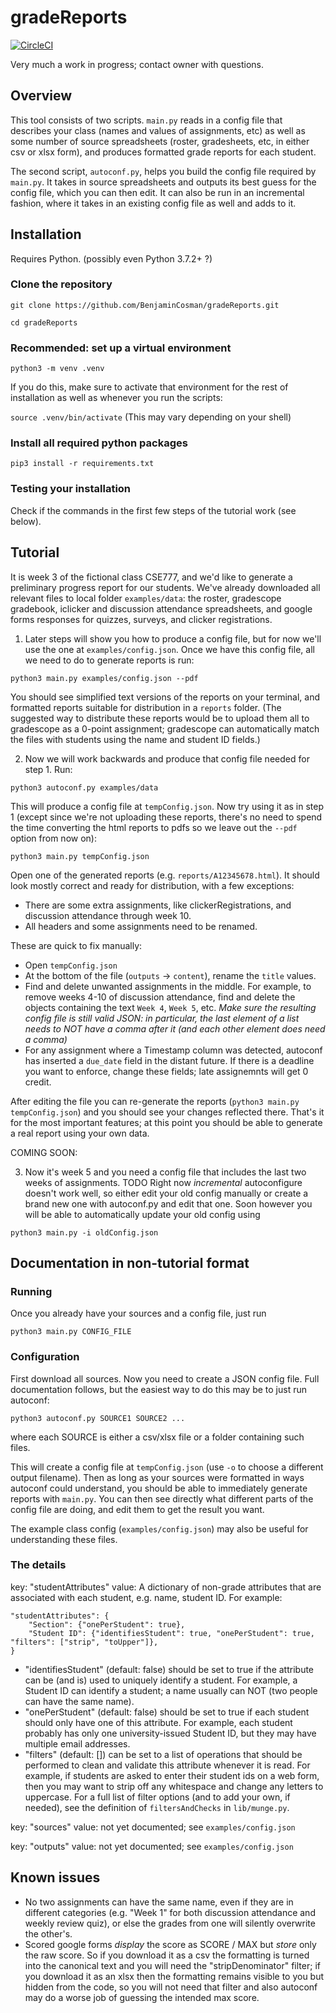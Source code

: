 # gradeReports

[![CircleCI](https://circleci.com/gh/BenjaminCosman/gradeReports.svg?style=svg)](https://circleci.com/gh/BenjaminCosman/gradeReports)

Very much a work in progress; contact owner with questions.

## Overview

This tool consists of two scripts. `main.py` reads in a config file that
describes your class (names and values of assignments, etc) as well as some
number of source spreadsheets (roster, gradesheets, etc, in either csv or xlsx
form), and produces formatted grade reports for each student.

The second script, `autoconf.py`, helps you build the config file required by
`main.py`. It takes in source spreadsheets and outputs its best guess for the
config file, which you can then edit. It can also be run in an incremental
fashion, where it takes in an existing config file as well and adds to it.

## Installation

Requires Python. (possibly even Python 3.7.2+ ?)

### Clone the repository

`git clone https://github.com/BenjaminCosman/gradeReports.git`

`cd gradeReports`

### Recommended: set up a virtual environment

`python3 -m venv .venv`

If you do this, make sure to activate that environment for the rest of
installation as well as whenever you run the scripts:

`source .venv/bin/activate` (This may vary depending on your shell)

### Install all required python packages

`pip3 install -r requirements.txt`

### Testing your installation

Check if the commands in the first few steps of the tutorial work (see below).

## Tutorial

It is week 3 of the fictional class CSE777, and we'd like to generate a preliminary progress report for our students. We've already downloaded all relevant files to local folder `examples/data`: the roster, gradescope gradebook, iclicker and discussion attendance spreadsheets, and google forms responses for quizzes, surveys, and clicker registrations.

1. Later steps will show you how to produce a config file, but for now we'll use the one at `examples/config.json`. Once we have this config file, all we need to do to generate reports is run:

`python3 main.py examples/config.json --pdf`

You should see simplified text versions of the reports on your terminal, and formatted reports suitable for distribution in a `reports` folder.
(The suggested way to distribute these reports would be to upload them all to gradescope as a 0-point assignment; gradescope can automatically match the files with students using the name and student ID fields.)

2. Now we will work backwards and produce that config file needed for step 1. Run:

`python3 autoconf.py examples/data`

This will produce a config file at `tempConfig.json`. Now try using it as in step 1 (except since we're not uploading these reports, there's no need to spend the time converting the html reports to pdfs so we leave out the `--pdf` option from now on):

`python3 main.py tempConfig.json`

Open one of the generated reports (e.g. `reports/A12345678.html`). It  should look mostly correct and ready for distribution, with a few exceptions:

- There are some extra assignments, like clickerRegistrations, and discussion attendance through week 10.
- All headers and some assignments need to be renamed.

These are quick to fix manually:

- Open `tempConfig.json`
- At the bottom of the file (`outputs` -> `content`), rename the `title` values.
- Find and delete unwanted assignments in the middle. For example, to remove weeks 4-10 of discussion attendance, find and delete the objects containing the text `Week 4`, `Week 5`, etc. *Make sure the resulting config file is still valid JSON: in particular, the last element of a list needs to NOT have a comma after it (and each other element does need a comma)*
- For any assignment where a Timestamp column was detected, autoconf has inserted a `due_date` field in the distant future. If there is a deadline you want to enforce, change these fields; late assignemnts will get 0 credit.

After editing the file you can re-generate the reports (`python3 main.py tempConfig.json`) and you should see your changes reflected there. That's it for the most important features; at this point you should be able to generate a real report using your own data.

COMING SOON:

3. Now it's week 5 and you need a config file that includes the last two weeks of assignments. TODO Right now *incremental* autoconfigure doesn't work well, so either edit your old config manually or create a brand new one with autoconf.py and edit that one. Soon however you will be able to automatically update your old config using

`python3 main.py -i oldConfig.json`

## Documentation in non-tutorial format

### Running

Once you already have your sources and a config file, just run

`python3 main.py CONFIG_FILE`

### Configuration

First download all sources. Now you need to create a JSON config file. Full
documentation follows, but the easiest way to do this may be to just run autoconf:

`python3 autoconf.py SOURCE1 SOURCE2 ...`

where each SOURCE is either a csv/xlsx file or a folder containing such files.

This will create a config file at `tempConfig.json` (use `-o` to choose a
different output filename). Then as long as your sources were formatted in ways
autoconf could understand, you should be able to immediately generate reports
with `main.py`. You can then see directly what different parts of the config
file are doing, and edit them to get the result you want.

The example class config (`examples/config.json`) may also be useful for
understanding these files.

### The details

key: "studentAttributes"
value: A dictionary of non-grade attributes that are associated with each student,
e.g. name, student ID. For example:
```
"studentAttributes": {
    "Section": {"onePerStudent": true},
    "Student ID": {"identifiesStudent": true, "onePerStudent": true, "filters": ["strip", "toUpper"]},
}
```
- "identifiesStudent" (default: false) should be set to true if the attribute
can be (and is) used to uniquely identify a student. For example, a Student ID
can identify a student; a name usually can NOT (two people can have the same name).
- "onePerStudent" (default: false) should be set to true if each student should only
have one of this attribute. For example, each student probably has only one
university-issued Student ID, but they may have multiple email addresses.
- "filters" (default: []) can be set to a list of operations that should be
performed to clean and validate this attribute whenever it is read. For example,
if students are asked to enter their student ids on a web form, then you may want
to strip off any whitespace and change any letters to uppercase. For a full list
of filter options (and to add your own, if needed), see the definition of
`filtersAndChecks` in `lib/munge.py`.

key: "sources"
value: not yet documented; see `examples/config.json`

key: "outputs"
value: not yet documented; see `examples/config.json`

## Known issues

- No two assignments can have the same name, even if they are in different
categories (e.g. "Week 1" for both discussion attendance and weekly review
quiz), or else the grades from one will silently overwrite the other's.
- Scored google forms *display* the score as SCORE / MAX but *store* only the
raw score. So if you download it as a csv the formatting is turned into the
canonical text and you will
need the "stripDenominator" filter; if you download it as an xlsx then the
formatting remains visible to you but hidden from the code, so you will not
need that filter and also autoconf may do a worse job of guessing the intended
max score.

